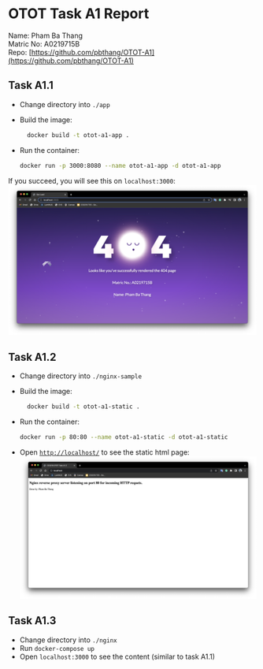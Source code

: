 # OTOT Task A1 Report

Name: Pham Ba Thang \
Matric No: A0219715B \
Repo: [https://github.com/pbthang/OTOT-A1](https://github.com/pbthang/OTOT-A1)

## Task A1.1

- Change directory into `./app`
- Build the image:

  ```zsh
    docker build -t otot-a1-app .
  ```

- Run the container:

  ```zsh
  docker run -p 3000:8080 --name otot-a1-app -d otot-a1-app
  ```

If you succeed, you will see this on `localhost:3000`:
![localhost:3000](images/task-a11.png)

## Task A1.2

- Change directory into `./nginx-sample`
- Build the image:

  ```zsh
    docker build -t otot-a1-static .
  ```

- Run the container:

  ```zsh
  docker run -p 80:80 --name otot-a1-static -d otot-a1-static
  ```

- Open [`http://localhost/`](http://localhost/) to see the static html page:
  ![localhost](images/task-a12.png)

## Task A1.3

- Change directory into `./nginx`
- Run `docker-compose up`
- Open `localhost:3000` to see the content (similar to task A1.1)

